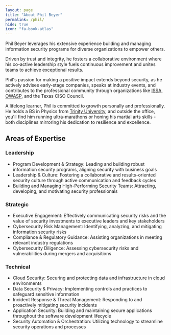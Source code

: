 ```yaml
---
layout: page
title: "About Phil Beyer"
permalink: /phil/
hide: true
icon: "fa-book-atlas"
---
```


Phil Beyer leverages his extensive experience building and managing information security programs for diverse organizations to empower others.

Driven by trust and integrity, he fosters a collaborative environment where his co-active leadership style fuels continuous improvement and unites teams to achieve exceptional results.

Phil's passion for making a positive impact extends beyond security, as he actively advises early-stage companies, speaks at industry events, and contributes to the professional community through organizations like [ISSA][issa.org], [OWASP][owasp.org], and the Texas CISO Council.

A lifelong learner, Phil is committed to growth personally and professionally. He holds a BS in Physics from [Trinity University][trinity.edu], and outside the office, you'll find him running ultra-marathons or honing his martial arts skills - both disciplines mirroring his dedication to resilience and excellence.

## Areas of Expertise

### Leadership

- Program Development & Strategy: Leading and building robust information security programs, aligning security with business goals
- Leadership & Culture: Fostering a collaborative and results-oriented security culture through active communication and feedback cycles
- Building and Managing High-Performing Security Teams: Attracting, developing, and motivating security professionals

### Strategic

- Executive Engagement: Effectively communicating security risks and the value of security investments to executive leaders and key stakeholders
- Cybersecurity Risk Management: Identifying, analyzing, and mitigating information security risks
- Compliance & Regulatory Guidance: Assisting organizations in meeting relevant industry regulations
- Cybersecurity Diligence: Assessing cybersecurity risks and vulnerabilities during mergers and acquisitions

### Technical

- Cloud Security: Securing and protecting data and infrastructure in cloud environments
- Data Security & Privacy: Implementing controls and practices to safeguard sensitive information
- Incident Response & Threat Management: Responding to and proactively mitigating security incidents
- Application Security: Building and maintaining secure applications throughout the software development lifecycle
- Security Automation & Orchestration: Utilizing technology to streamline security operations and processes

[issa.org]: https://issa.org
[owasp.org]: https://owasp.org
[trinity.edu]: https://trinity.edu
